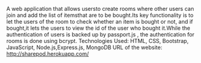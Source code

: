 A web application that allows usersto create rooms where other users can join and add the list of
itemsthat are to be bought.Its key functionality is to let the users of the room to check whether an
item is bought or not, and if bought,it lets the users to view the id of the user who bought it.While
the authentication of users is backed up by passport.js , the authentication for rooms is done using
bcrypt.
Technologies Used: HTML, CSS, Bootstrap, JavaScript, Node.js,Express.js, MongoDB
URL of the website: http://sharepod.herokuapp.com/
